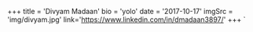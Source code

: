 +++
    title = 'Divyam Madaan'
    bio = 'yolo'
    date = '2017-10-17'
    imgSrc = 'img/divyam.jpg'
    link='https://www.linkedin.com/in/dmadaan3897/'
+++
`